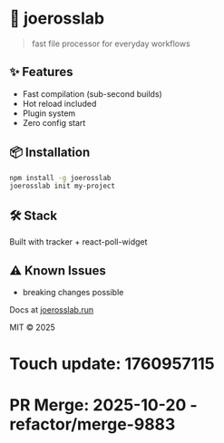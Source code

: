# 🚀 joerosslab

> fast file processor for everyday workflows

## ✨ Features

- Fast compilation (sub-second builds)
- Hot reload included
- Plugin system
- Zero config start

## 📦 Installation

```bash
npm install -g joerosslab
joerosslab init my-project
```

## 🛠️ Stack

Built with tracker + react-poll-widget

## ⚠️ Known Issues

- breaking changes possible

Docs at [joerosslab.run](https://joerosslab.run)

MIT © 2025

# Touch update: 1760957115

# PR Merge: 2025-10-20 - refactor/merge-9883
